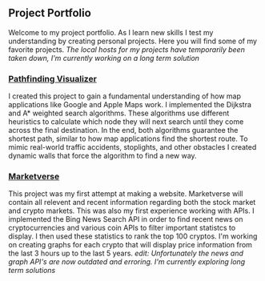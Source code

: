 ## Project Portfolio
Welcome to my project portfolio. As I learn new skills I test my understanding by creating personal projects. Here you will find some of my favorite projects. *The local hosts for my projects have temporarily been taken down, I'm currently working on a long term solution*



### [Pathfinding Visualizer](https://nabeel44.github.io/Pathfinding-Visualizer/)


I created this project to gain a fundamental understanding of how map applications like Google and Apple Maps work. I implemented the Dijkstra and A* weighted search algorithms. These algorithms use different heuristics to calculate which node they will next search until they come across the final destination. In the end, both algorithms guarantee the shortest path, similar to how map applications find the shortest route. To mimic real-world traffic accidents, stoplights, and other obstacles I created dynamic walls that force the algorithm to find a new way.

### [Marketverse](https://nabeel44.github.io/MarketVerse/)

This project was my first attempt at making a website. Marketverse will contain all relevent and recent information regarding both the stock market and crypto markets. This was also my first experience working with APIs. I implemented the Bing News Search API in order to find recent news on cryptocurrencies and various coin APIs to filter important statistcs to display. I then used these statistics to rank the top 100 cryptos. I'm working on creating graphs for each crypto that will display price information from the last 3 hours up to the last 5 years. 
*edit: Unfortunately  the news and graph API's are now outdated and erroring. I'm currently exploring long term solutions*
